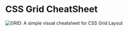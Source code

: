 # CSS Grid CheatSheet

![GRID: A simple visual cheatsheet for CSS Grid Layout](https://ngte-superbed.oss-cn-beijing.aliyuncs.com/uPic/1NXY0sguUVhI.png)
